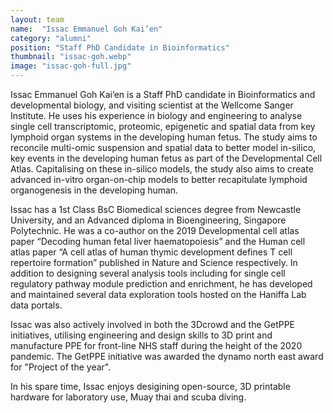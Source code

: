 ```yaml
---
layout: team
name:  "Issac Emmanuel Goh Kai’en"
category: "alumni"
position: "Staff PhD Candidate in Bioinformatics"
thumbnail: "issac-goh.webp"
image: "issac-goh-full.jpg"
---
```

Issac Emmanuel Goh Kai’en is a Staff PhD candidate in Bioinformatics and developmental biology, and visiting scientist at the Wellcome Sanger Institute. He uses his experience in biology and engineering to analyse single cell transcriptomic, proteomic, epigenetic and spatial data from key lymphoid organ systems in the developing human fetus. The study aims to reconcile multi-omic suspension and spatial data to better model in-silico, key events in the developing human fetus as part of the Developmental Cell Atlas. Capitalising on these in-silico models, the study also aims to create advanced in-vitro organ-on-chip models to better recapitulate lymphoid organogenesis in the developing human. 

Issac has a 1st Class BsC Biomedical sciences degree from Newcastle University, and an Advanced diploma in Bioengineering, Singapore Polytechnic. He was a co-author on the 2019 Developmental cell atlas paper “Decoding human fetal liver haematopoiesis” and the Human cell atlas paper “A cell atlas of human thymic development defines T cell repertoire formation” published in Nature and Science respectively. In addition to designing several analysis tools including for single cell regulatory pathway module prediction and enrichment, he has developed and maintained several data exploration tools hosted on the Haniffa Lab data portals.

Issac was also actively involved in both the 3Dcrowd and the GetPPE initiatives, utilising engineering and design skills to 3D print and manufacture PPE for front-line NHS staff during the height of the 2020 pandemic. The GetPPE initiative was awarded the dynamo north east award for "Project of the year".

In his spare time, Issac enjoys desigining open-source, 3D printable hardware for laboratory use, Muay thai and scuba diving.  

